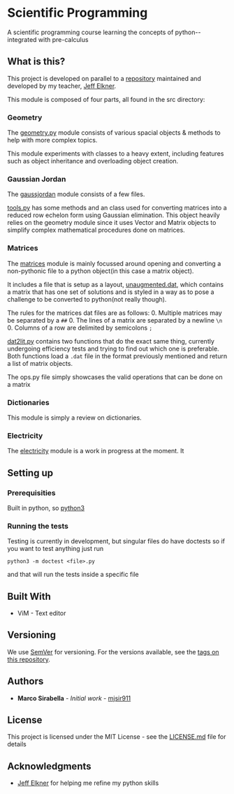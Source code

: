 # Scientific Programming

A scientific programming course learning the concepts of python-- integrated
with pre-calculus 

## What is this?

This project is developed on parallel to a
[repository](https://github.com/jelkner/ScientificProgramming) maintained and
developed by my teacher, [Jeff Elkner](https://github.com/jelkner).

This module is composed of four parts, all found in the src directory:

### Geometry

The [geometry.py]({{site.codeurl}}/src/geometry.py) module consists of various
spacial objects & methods to help with more complex topics.

This module experiments with classes to a heavy extent, including features such
as object inheritance and overloading object creation.

### Gaussian Jordan

The [gaussjordan]({{site.codeurl}}/src/gaussjordan) module consists of a few
files.

[tools.py]({{site.codeurl}}/src/gaussjordan/tools.py) has some methods and an
class used for converting matrices into a reduced row echelon form using
Gaussian elimination. This object heavily relies on the geometry module since
it uses Vector and Matrix objects to simplify complex mathematical procedures
done on matrices.

### Matrices

The [matrices]({{site.codeurl}}/src/matrices) module is mainly focussed around
opening and converting a non-pythonic file to a python object(in this case a
matrix object).

It includes a file that is setup as a layout, [unaugmented.dat](
{{site.codeurl}}/src/matrices/unaugmented.dat), which contains a matrix that
has one set of solutions and is styled in a way as to pose a challenge to be
converted to python(not really though).

The rules for the matrices dat files are as follows:
0. Multiple matrices may be separated by a `##`
0. The lines of a matrix are separated by a newline `\n`
0. Columns of a row are delimited by semicolons `;`

[dat2lit.py]({{site.codeurl}}/src/matrices/unaugmented.dat) contains two
functions that do the exact same thing, currently undergoing efficiency tests
and trying to find out which one is preferable. Both functions load a `.dat`
file in the format previously mentioned and return a list of matrix objects.

The ops.py file simply showcases the valid operations that can be done on a
matrix

### Dictionaries

This module is simply a review on dictionaries.

### Electricity

The [electricity]({{site.codeurl}}/src/electricity}}) module is a work in
progress at the moment. It

## Setting up 

### Prerequisities

Built in python, so [python3](https://www.python.org)

### Running the tests

Testing is currently in development, but singular files do have doctests so if
you want to test anything just run

    python3 -m doctest <file>.py

and that will run the tests inside a specific file


## Built With

* ViM - Text editor

## Versioning

We use [SemVer](http://semver.org/) for versioning. For the versions available,
see the [tags on this repository]({{site.codeurl}}/tags). 

## Authors

* **Marco Sirabella** - *Initial work* -
  [mjsir911](https://github.com/mjsir911)

## License

This project is licensed under the MIT License - see the
[LICENSE.md](LICENSE.md) file for details

## Acknowledgments

* [Jeff Elkner](https://github.com/jelkner) for helping me refine my python
  skills
